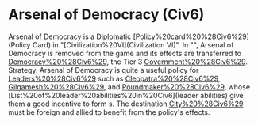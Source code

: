 # Arsenal of Democracy (Civ6)

Arsenal of Democracy is a Diplomatic [Policy%20card%20%28Civ6%29](Policy Card) in "[Civilization%20VI](Civilization VI)".
In "", Arsenal of Democracy is removed from the game and its effects are transferred to [Democracy%20%28Civ6%29](Democracy), the Tier 3 [Government%20%28Civ6%29](government).
Strategy.
Arsenal of Democracy is quite a useful policy for [Leaders%20%28Civ6%29](leaders) such as [Cleopatra%20%28Civ6%29](Cleopatra), [Gilgamesh%20%28Civ6%29](Gilgamesh), and [Poundmaker%20%28Civ6%29](Poundmaker), whose [List%20of%20leader%20abilities%20in%20Civ6](leader abilities) give them a good incentive to form s. The destination [City%20%28Civ6%29](city) must be foreign and allied to benefit from the policy's effects.